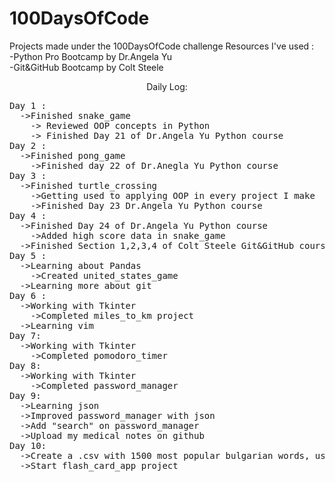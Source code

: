 # 100DaysOfCode
Projects made under the 100DaysOfCode challenge
Resources I've used : <br />
  -Python Pro Bootcamp by Dr.Angela Yu <br />
  -Git&GitHub Bootcamp by Colt Steele <br />

<p align="center">
    Daily Log:
</p>
<pre>
Day 1 :
  ->Finished snake_game
    -> Reviewed OOP concepts in Python
    -> Finished Day 21 of Dr.Angela Yu Python course
Day 2 :
  ->Finished pong_game
    ->Finished day 22 of Dr.Anegla Yu Python course
Day 3 :
  ->Finished turtle_crossing 
    ->Getting used to applying OOP in every project I make
    ->Finished Day 23 Dr.Angela Yu Python course
Day 4 : 
  ->Finished Day 24 of Dr.Angela Yu Python course
    ->Added high score data in snake_game 
  ->Finished Section 1,2,3,4 of Colt Steele Git&GitHub course
Day 5 :
  ->Learning about Pandas
    ->Created united_states_game 
  ->Learning more about git
Day 6 :
  ->Working with Tkinter
    ->Completed miles_to_km project
  ->Learning vim
Day 7:
  ->Working with Tkinter
    ->Completed pomodoro_timer
Day 8:
  ->Working with Tkinter
    ->Completed password_manager
Day 9:
  ->Learning json
  ->Improved password_manager with json
  ->Add "search" on password_manager
  ->Upload my medical notes on github
Day 10:
  ->Create a .csv with 1500 most popular bulgarian words, used to make an anki deck
  ->Start flash_card_app project
<pre>
